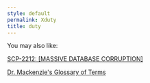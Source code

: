 ```yaml
---
style: default
permalink: Xduty
title: duty
---
```

You may also like:

[SCP-2212: [MASSIVE DATABASE CORRUPTION]](http://scp-wiki.net/scp-2212)

[Dr. Mackenzie's Glossary of Terms](http://scp-wiki.net/mackenzie-glossary)
